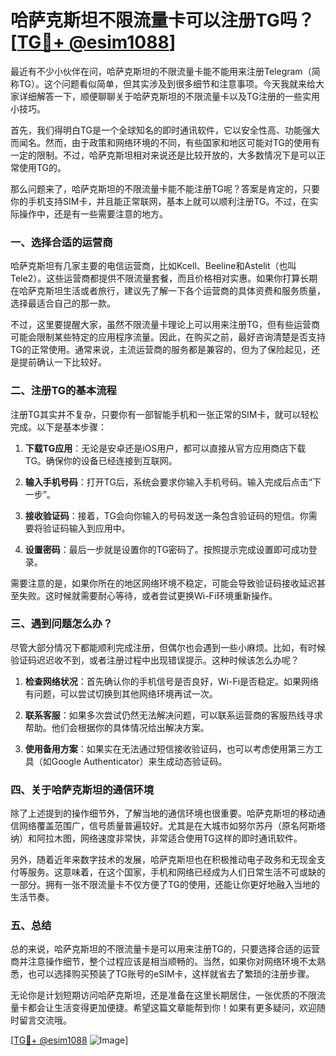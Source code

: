 # 哈萨克斯坦不限流量卡可以注册TG吗？[[TG💪+ @esim1088](https://t.me/s/esim1088)]

最近有不少小伙伴在问，哈萨克斯坦的不限流量卡能不能用来注册Telegram（简称TG）。这个问题看似简单，但其实涉及到很多细节和注意事项。今天我就来给大家详细解答一下，顺便聊聊关于哈萨克斯坦的不限流量卡以及TG注册的一些实用小技巧。

首先，我们得明白TG是一个全球知名的即时通讯软件，它以安全性高、功能强大而闻名。然而，由于政策和网络环境的不同，有些国家和地区可能对TG的使用有一定的限制。不过，哈萨克斯坦相对来说还是比较开放的，大多数情况下是可以正常使用TG的。

那么问题来了，哈萨克斯坦的不限流量卡能不能注册TG呢？答案是肯定的，只要你的手机支持SIM卡，并且能正常联网，基本上就可以顺利注册TG。不过，在实际操作中，还是有一些需要注意的地方。

### **一、选择合适的运营商**

哈萨克斯坦有几家主要的电信运营商，比如Kcell、Beeline和Astelit（也叫Tele2）。这些运营商都提供不限流量套餐，而且价格相对实惠。如果你打算长期在哈萨克斯坦生活或者旅行，建议先了解一下各个运营商的具体资费和服务质量，选择最适合自己的那一款。

不过，这里要提醒大家，虽然不限流量卡理论上可以用来注册TG，但有些运营商可能会限制某些特定的应用程序流量。因此，在购买之前，最好咨询清楚是否支持TG的正常使用。通常来说，主流运营商的服务都是兼容的，但为了保险起见，还是提前确认一下比较好。

### **二、注册TG的基本流程**

注册TG其实并不复杂，只要你有一部智能手机和一张正常的SIM卡，就可以轻松完成。以下是基本步骤：

1. **下载TG应用**：无论是安卓还是iOS用户，都可以直接从官方应用商店下载TG。确保你的设备已经连接到互联网。
   
2. **输入手机号码**：打开TG后，系统会要求你输入手机号码。输入完成后点击“下一步”。

3. **接收验证码**：接着，TG会向你输入的号码发送一条包含验证码的短信。你需要将验证码输入到应用中。

4. **设置密码**：最后一步就是设置你的TG密码了。按照提示完成设置即可成功登录。

需要注意的是，如果你所在的地区网络环境不稳定，可能会导致验证码接收延迟甚至失败。这时候就需要耐心等待，或者尝试更换Wi-Fi环境重新操作。

### **三、遇到问题怎么办？**

尽管大部分情况下都能顺利完成注册，但偶尔也会遇到一些小麻烦。比如，有时候验证码迟迟收不到，或者注册过程中出现错误提示。这种时候该怎么办呢？

1. **检查网络状况**：首先确认你的手机信号是否良好，Wi-Fi是否稳定。如果网络有问题，可以尝试切换到其他网络环境再试一次。

2. **联系客服**：如果多次尝试仍然无法解决问题，可以联系运营商的客服热线寻求帮助。他们会根据你的具体情况给出解决方案。

3. **使用备用方案**：如果实在无法通过短信接收验证码，也可以考虑使用第三方工具（如Google Authenticator）来生成动态验证码。

### **四、关于哈萨克斯坦的通信环境**

除了上述提到的操作细节外，了解当地的通信环境也很重要。哈萨克斯坦的移动通信网络覆盖范围广，信号质量普遍较好。尤其是在大城市如努尔苏丹（原名阿斯塔纳）和阿拉木图，网络速度非常快，非常适合使用TG这样的即时通讯软件。

另外，随着近年来数字技术的发展，哈萨克斯坦也在积极推动电子政务和无现金支付等服务。这意味着，在这个国家，手机和网络已经成为人们日常生活不可或缺的一部分。拥有一张不限流量卡不仅方便了TG的使用，还能让你更好地融入当地的生活节奏。

### **五、总结**

总的来说，哈萨克斯坦的不限流量卡是可以用来注册TG的，只要选择合适的运营商并注意操作细节，整个过程应该是相当顺畅的。当然，如果你对网络环境不太熟悉，也可以选择购买预装了TG账号的eSIM卡，这样就省去了繁琐的注册步骤。

无论你是计划短期访问哈萨克斯坦，还是准备在这里长期居住，一张优质的不限流量卡都会让生活变得更加便捷。希望这篇文章能帮到你！如果有更多疑问，欢迎随时留言交流哦。

[[TG💪+ @esim1088](https://t.me/s/esim1088) ![Image](https://i.postimg.cc/4NQfJmqS/Snipaste-2025-05-13-00-14-12.png)]